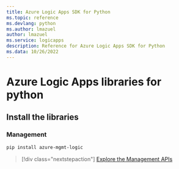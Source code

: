 ```yaml
---
title: Azure Logic Apps SDK for Python
ms.topic: reference
ms.devlang: python
ms.author: lmazuel
author: lmazuel
ms.service: logicapps
description: Reference for Azure Logic Apps SDK for Python
ms.data: 10/26/2022
---
```

# Azure Logic Apps libraries for python

## Install the libraries


### Management

```bash
pip install azure-mgmt-logic
```
> [!div class="nextstepaction"]
> [Explore the Management APIs](/python/api/azure-mgmt-logic)